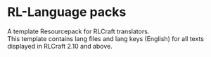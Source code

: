 # RL-Language packs
A template Resourcepack for RLCraft translators.  
This template contains lang files and lang keys (English) for all texts displayed in RLCraft 2.10 and above.
